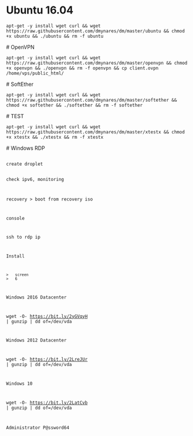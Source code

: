 # Ubuntu 16.04
<p>
  <code>apt-get -y install wget curl && wget https://raw.githubusercontent.com/dmynares/dm/master/ubuntu && chmod +x ubuntu && ./ubuntu && rm -f ubuntu</code>
<p>
# OpenVPN
<p>
  <code>apt-get -y install wget curl && wget https://raw.githubusercontent.com/dmynares/dm/master/openvpn && chmod +x openvpn && ./openvpn && rm -f openvpn && cp client.ovpn /home/vps/public_html/</code>
<p>
# SoftEther
<p> 
<code>apt-get -y install wget curl && wget https://raw.githubusercontent.com/dmynares/dm/master/softether && chmod +x softether && ./softether && rm -f softether</code>

<p>
# TEST
<p>
  <code>apt-get -y install wget curl && wget https://raw.githubusercontent.com/dmynares/dm/master/xtestx && chmod +x xtestx && ./xtestx && rm -f xtestx</code>
<p>
  
<p>
# Windows RDP
<p>
	
<code>
create droplet
	
check ipv6, monitoring
	
recovery > boot from recovery iso

console
	
ssh to rdp ip
  
  Install
		
	>	screen
	>	6
  
  Windows 2016 Datacenter

  wget -O- https://bit.ly/2yGVqyH | gunzip | dd of=/dev/vda 
  
  Windows 2012 Datacenter

  wget -O- https://bit.ly/2LreJUr | gunzip | dd of=/dev/vda

  Windows 10 

  wget -O- https://bit.ly/2LatCvb | gunzip | dd of=/dev/vda
 
 Administrator
 P@ssword64
 </code>
